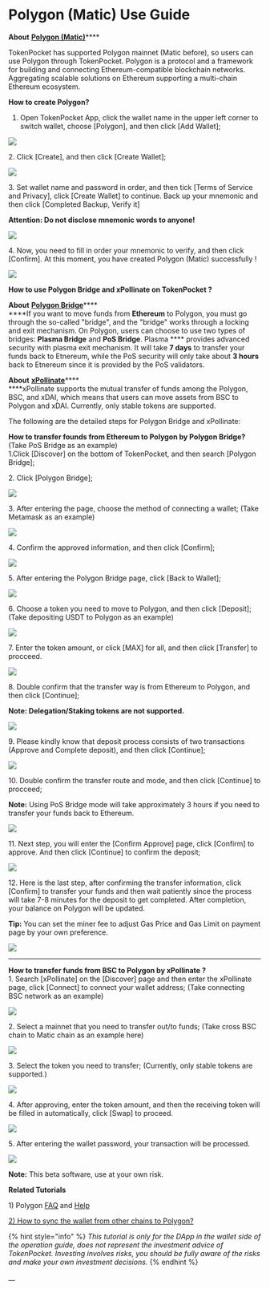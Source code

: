 # Polygon (Matic) Use Guide

**About** [**Polygon (Matic)**](https://polygon.technology)****

TokenPocket has supported Polygon mainnet (Matic before), so users can use Polygon through TokenPocket. Polygon is a protocol and a framework for building and connecting Ethereum-compatible blockchain networks. Aggregating scalable solutions on Ethereum supporting a multi-chain Ethereum ecosystem.



**How to create Polygon?**

1. Open TokenPocket App, click the wallet name in the upper left corner to switch wallet, choose \[Polygon], and then click \[Add Wallet];

![](<../../.gitbook/assets/1 (14) (1).png>)

2\. Click \[Create], and then click \[Create Wallet];

![](<../../.gitbook/assets/2 (16) (1).png>)

3\. Set wallet name and password in order, and then tick \[Terms of Service and Privacy], click \[Create Wallet] to continue. Back up your mnemonic and then click \[Completed Backup, Verify it]

**Attention: Do not disclose mnemonic words to anyone!**

![](<../../.gitbook/assets/3 (11).png>)

4\. Now, you need to fill in order your mnemonic to verify, and then click \[Confirm]. At this moment, you have created Polygon (Matic) successfully !

![](<../../.gitbook/assets/4 (8) (1).png>)



**How to use Polygon Bridge and xPollinate on TokenPocket ?**

**About** [**Polygon Bridge**](https://wallet.matic.network/bridge/)****\
****If you want to move funds from **Ethereum** to Polygon, you must go through the so-called "bridge", and the "bridge" works through a locking and exit mechanism. On Polygon, users can choose to use two types of bridges: **Plasma Bridge** and **PoS Bridge**. Plasma **** provides advanced security with plasma exit mechanism. It will take **7 days** to transfer your funds back to Etnereum, while the PoS security will only take about **3 hours** back to Etnereum since it is provided by the PoS validators.&#x20;

**About** [**xPollinate**](https://www.xpollinate.io)****\
****xPollinate supports the mutual transfer of funds among the Polygon, BSC, and xDAI, which means that users can move  assets from BSC to Polygon and xDAI. Currently, only stable tokens are supported.&#x20;

The following are the detailed steps for Polygon Bridge and xPollinate:

**How to transfer founds from Ethereum to Polygon by Polygon Bridge?** (Take PoS Bridge as an example)\
1.Click \[Discover] on the bottom of TokenPocket, and then search \[Polygon Bridge];

2\. Click \[Polygon Bridge];

![](../../.gitbook/assets/b2.jpg)

3\. After entering the page, choose the method of connecting a wallet; (Take Metamask as an example)

![](../../.gitbook/assets/br1.jpg)

4\. Confirm the approved information, and then click \[Confirm];

![](../../.gitbook/assets/b3.jpg)

5\. After entering the Polygon Bridge page, click \[Back to Wallet];

![](../../.gitbook/assets/br3.jpg)

6\. Choose a token you need to move to Polygon, and then click \[Deposit]; (Take depositing USDT to Polygon as an example)

![](../../.gitbook/assets/b4.jpg)

7\. Enter the token amount, or click \[MAX] for all, and then click \[Transfer] to procceed.

![](../../.gitbook/assets/br4.jpg)

8\. Double confirm that the transfer way is from Ethereum to Polygon, and then click \[Continue];

**Note: Delegation/Staking tokens are not supported.**

![](../../.gitbook/assets/br5.jpg)

9\. Please kindly know that deposit process consists of two transactions (Approve and Complete deposit), and then click \[Continue];

![](../../.gitbook/assets/br6.jpg)

10\. Double confirm the transfer route and mode, and then click \[Continue] to procceed;

**Note:** Using PoS Bridge mode will take approximately 3 hours if you need to transfer your funds back to Ethereum.

![](../../.gitbook/assets/br7.jpg)

11\. Next step, you will enter the \[Confirm Approve] page, click \[Confirm] to approve. And then click \[Continue] to confirm the deposit;

![](../../.gitbook/assets/br10.jpg)

&#x20;12\. Here is the last step, after confirming the transfer information, click \[Confirm] to transfer your funds and then wait patiently since the process will take 7-8 minutes for the deposit to get completed. After completion, your balance on Polygon will be updated.

**Tip:** You can set the miner fee to adjust Gas Price and Gas Limit on payment page by your own preference.

![](../../.gitbook/assets/b12.jpg)

****

**How to transfer funds from BSC to Polygon by xPollinate ?** \
1\. Search \[xPollinate] on the \[Discover] page and then enter the xPollinate page, click \[Connect] to connect your wallet address; (Take connecting BSC network as an example)&#x20;

![](../../.gitbook/assets/op2.jpg)

2\. Select a mainnet that you need to transfer out/to funds; (Take cross BSC chain to Matic chain as an example here)

![](../../.gitbook/assets/op02.jpg)

3\. Select the token you need to transfer; (Currently, only stable tokens are supported.)

![](../../.gitbook/assets/op3.jpg)

4\. After approving, enter the token amount, and then the receiving token will be filled in automatically, click \[Swap] to proceed.

![](../../.gitbook/assets/op5.jpg)

5\. After entering the wallet password, your transaction will be processed.

![](../../.gitbook/assets/op7.png)

**Note:** This beta software, use at your own risk.



**Related Tutorials**

1\) Polygon [FAQ](https://docs.matic.network/docs/faq/wallet-bridge-faq) and [Help](https://polygon.technology/contact-us/)

[2) How to sync the wallet from other chains to Polygon?](https://tphelp.gitbook.io/en/wallet-management/how-to-sync-the-wallet)



{% hint style="info" %}
_This tutorial is only for the DApp in the wallet side of the operation guide, does not represent the investment advice of TokenPocket. Investing involves risks, you should be fully aware of the risks and make your own investment decisions._
{% endhint %}

__

